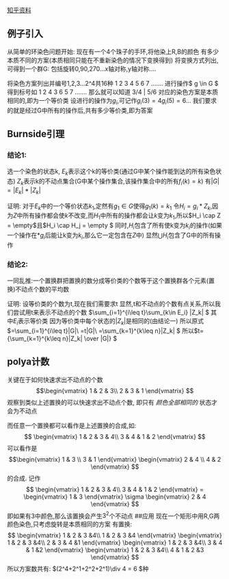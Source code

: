 [知乎资料](https://zhuanlan.zhihu.com/p/80261375)
## 例子引入
从简单的环染色问题开始:
现在有一个4个珠子的手环,将他染上R,B的颜色
有多少本质不同的方案(本质相同只能在不重新染色的情况下变换得到)
将变换方式列出,可得到一个群G:
包括旋转0,90,270...x轴对称,y轴对称....

将染色方案列出并编号1,2,3...2^4共16种
1 2 3 4 5 6 7 .......   进行操作$ g \in G $ 得到标号如
1 2 4 3 6 5 7 .......
那么就可以知道 3/4 | 5/6 对应的染色方案是本质相同的,即为一个等价类
设进行的操作为$g_i$,可记作$g_i(3)=4 g_i(5)=6...$
我们要求的就是经过G中所有的操作后,共有多少等价类,即为答案

## Burnside引理
### 结论1:  
选一个染色的状态k,
$E_k$表示这个k的等价类(通过G中某个操作能到达的所有染色状态)
$Z_k$表示k的不动点集合(G中某个操作集合,该操作集合中的所有$f_i(k)=k$)
有$|G|=|E_k|*|Z_k|$

证明:
对于$E_k$中的一个等价状态$k_1$,定然有$g_1 \in G$使得$g_1(k)=k_1$
令$H_i=g_i*Z_k$,因为$Z$中所有操作都会使$k$不改变,而$H_1$中所有的操作都会让$k$变为$k_1$,所以$H_i \cap Z = \empty$且$H_i \cap H_j = \empty $
同时,$H_i$包含了所有使k变为$k_i$的操作(如果一个操作在*$g_i$后能让k变为$k_i$,那么它一定包含在$Z$中)
显然$\bigcup H_i$包含了G中的所有操作

### 结论2:
一同乱推:一个置换群把置换的数分成等价类的个数等于这个置换群各个元素(置换)不动点个数的平均数

证明:
设等价类的个数为t,现在我们需要求t
显然,t和不动点的个数有点关系,所以我们尝试用t来表示不动点的个数
$\sum_{i=1}^{i\leq t}\sum_{k\in E_i} |Z_k| $
其中$E_i$表示等价类
因为等价类中每个状态的$|Z_k|$是相同的(由结论一)
所以原式$=\sum_{i=1}^{i\leq t}|G|\\
=t|G|\\
=\sum_{k=1}^{k\leq n}|Z_k| $
所以$t={\sum_{k=1}^{k\leq n}|Z_k| \over |G|} $

## polya计数
关键在于如何快速求出不动点的个数
$$\begin{vmatrix}
1 & 2 & 3\\
2 & 3 & 1
\end{vmatrix}
$$
观察到类似上述置换的可以快速求出不动点个数,
即只有 _颜色全部相同的_ 状态才会为不动点


而任意一个置换都可以看作是上述置换的合成,如:
$$
\begin{vmatrix}
1 & 2 & 3 & 4\\
3 & 4 & 1 & 2
\end{vmatrix} $$
可以看作是 
$$\begin{vmatrix}
1 & 3 \\
3 & 1
\end{vmatrix}   
\begin{vmatrix}
2 & 4 \\
4 & 2
\end{vmatrix}
$$
的合成.
记作
$$
\begin{vmatrix}
1 & 2 & 3 & 4\\
3 & 4 & 1 & 2
\end{vmatrix} =
\begin{vmatrix}
1 & 3
\end{vmatrix}   \sigma
\begin{vmatrix}
2 & 4 
\end{vmatrix}
$$
即如果有3中颜色,那么该置换会产生$3^2$个不动点
##应用
现在一个矩形中用R,G两颜色染色,只考虑旋转是本质相同的方案
有置换:
$$
\begin{vmatrix}
1 & 2 & 3 &4\\
1 & 2 & 3 &4
\end{vmatrix} 
\begin{vmatrix}
1 & 2 & 3 &4\\
2 & 3 & 4 &1
\end{vmatrix} 
\begin{vmatrix}
1 & 2 & 3 &4\\
3 & 4 & 1 &2
\end{vmatrix} 
\begin{vmatrix}
1 & 2 & 3 &4\\
4 & 1 & 2 &3
\end{vmatrix}
$$
所以方案数共有:
$(2^4+2^1+2^2+2^1)\div 4 = 6 $种